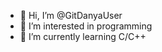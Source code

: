 - 👋 Hi, I’m @GitDanyaUser
- 👀 I’m interested in programming
- 🌱 I’m currently learning C/C++
<!---
- 💞️ I’m looking to collaborate on ...
- 📫 How to reach me ...
- 😄 Pronouns: ...
- ⚡ Fun fact: ...
--->

<!---
GitDanyaUser/GitDanyaUser is a ✨ special ✨ repository because its `README.md` (this file) appears on your GitHub profile.
You can click the Preview link to take a look at your changes.
--->
